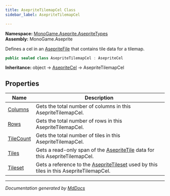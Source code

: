 ```yaml
---
title: AsepriteTilemapCel Class
sidebar_label: AsepriteTilemapCel

---
```


**Namespace:** [MonoGame.Aseprite.AsepriteTypes](../)  
**Assembly:** MonoGame.Aseprite

Defines a cel in an [AsepriteFile](../../AsepriteFile/) that contains tile data for a tilemap.

```csharp
public sealed class AsepriteTilemapCel : AsepriteCel
```

**Inheritance:** object → [AsepriteCel](../AsepriteCel/) → AsepriteTilemapCel

## Properties

| Name                                 | Description                                                                                                           |
| ------------------------------------ | --------------------------------------------------------------------------------------------------------------------- |
| [Columns](Properties/Columns.md)     | Gets the total number of columns in this AsepriteTilemapCel.                                                          |
| [Rows](Properties/Rows.md)           | Gets the total number of rows in this AsepriteTilemapCel.                                                             |
| [TileCount](Properties/TileCount.md) | Gets the total number of tiles in this AsepriteTilemapCel.                                                            |
| [Tiles](Properties/Tiles.md)         | Gets a read\-only span of the [AsepriteTile](../AsepriteTile/) data for this AsepriteTilemapCel.              |
| [Tileset](Properties/Tileset.md)     | Gets a reference to the [AsepriteTileset](../AsepriteTileset/) used by this tiles in this AsepriteTilemapCel. |

___

*Documentation generated by [MdDocs](https://github.com/ap0llo/mddocs)*
